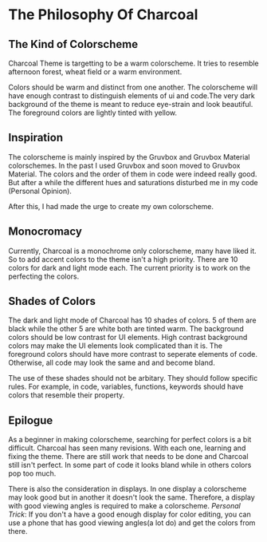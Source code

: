 # The Philosophy Of Charcoal

## The Kind of Colorscheme
Charcoal Theme is targetting to be a warm colorscheme. It tries to resemble afternoon
forest, wheat field or a warm environment.


Colors should be warm and distinct from one another. The colorscheme will have enough
contrast to distinguish elements of ui and code.The very dark background of the theme is
meant to reduce eye-strain and look beautiful. The foreground colors are lightly tinted
with yellow.


## Inspiration
The colorscheme is mainly inspired by the Gruvbox and Gruvbox Material colorschemes. In
the past I used Gruvbox and soon moved to Gruvbox Material. The colors and the order of
them in code were indeed really good. But after a while the different hues and
saturations disturbed me in my code (Personal Opinion).


After this, I had made the urge to create my own colorscheme.


## Monocromacy
Currently, Charcoal is a monochrome only colorscheme, many have liked it. So to add accent
colors to the theme isn't a high priority. There are 10 colors for dark and light mode
each. The current priority is to work on the perfecting the colors.


## Shades of Colors
The dark and light mode of Charcoal has 10 shades of colors. 5 of them are black while the
other 5 are white both are tinted warm. The background colors should be low contrast for
UI elements. High contrast background colors may make the UI elements look complicated
than it is. The foreground colors should have more contrast to seperate elements of code.
Otherwise, all code may look the same and and become bland.


The use of these shades should not be arbitary. They should follow specific rules. For
example, in code, variables, functions, keywords should have colors that
resemble their property.


## Epilogue
As a beginner in making colorscheme, searching for perfect colors is a bit difficult.
Charcoal has seen many revisions. With each one, learning and fixing the theme. There
are still work that needs to be done and Charcoal still isn't perfect. In some part of
code it looks bland while in others colors pop too much.


There is also the consideration in displays. In one display a colorscheme may look good
but in another it doesn't look the same. Therefore, a display with good viewing angles
is required to make a colorscheme. *Personal Trick*: If you don't a have a good enough
display for color editing, you can use a phone that has good viewing angles(a lot do)
and get the colors from there.
